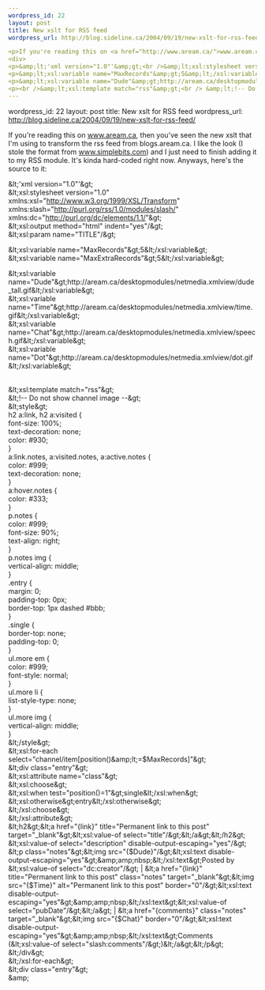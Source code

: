 ```yaml
--- 
wordpress_id: 22
layout: post
title: New xslt for RSS feed
wordpress_url: http://blog.sideline.ca/2004/09/19/new-xslt-for-rss-feed/

<p>If you're reading this on <a href="http://www.aream.ca/">www.aream.ca</a>, then you've seen the new xslt that I'm using to transform the rss feed from blogs.aream.ca. I like the look (I stole the format from <a href="http://www.simplebits.com/">www.simplebits.com</a>) and I just need to finish adding it to my RSS module. It's kinda hard-coded right now. Anyways, here's the source to it:</p>
<div> 
<p>&amp;lt;'xml version="1.0"'&amp;gt;<br />&amp;lt;xsl:stylesheet version="1.0" xmlns:xsl="<a href="http://www.w3.org/1999/XSL/Transform">http://www.w3.org/1999/XSL/Transform</a>" xmlns:slash="<a href="http://purl.org/rss/1.0/modules/slash/">http://purl.org/rss/1.0/modules/slash/</a>" xmlns:dc="<a href="http://purl.org/dc/elements/1.1/">http://purl.org/dc/elements/1.1/</a>"&amp;gt;<br />&amp;lt;xsl:output method="html" indent="yes"/&amp;gt;<br />&amp;lt;xsl:param name="TITLE"/&amp;gt;</p>
<p>&amp;lt;xsl:variable name="MaxRecords"&amp;gt;5&amp;lt;/xsl:variable&amp;gt;<br />&amp;lt;xsl:variable name="MaxExtraRecords"&amp;gt;5&amp;lt;/xsl:variable&amp;gt;</p>
<p>&amp;lt;xsl:variable name="Dude"&amp;gt;http://aream.ca/desktopmodules/netmedia.xmlview/dude_tall.gif&amp;lt;/xsl:variable&amp;gt;<br />&amp;lt;xsl:variable name="Time"&amp;gt;http://aream.ca/desktopmodules/netmedia.xmlview/time.gif&amp;lt;/xsl:variable&amp;gt;<br />&amp;lt;xsl:variable name="Chat"&amp;gt;http://aream.ca/desktopmodules/netmedia.xmlview/speech.gif&amp;lt;/xsl:variable&amp;gt;<br />&amp;lt;xsl:variable name="Dot"&amp;gt;http://aream.ca/desktopmodules/netmedia.xmlview/dot.gif&amp;lt;/xsl:variable&amp;gt;</p>
<p><br />&amp;lt;xsl:template match="rss"&amp;gt;<br /> &amp;lt;!-- Do not show channel image --&amp;gt;<br /> &amp;lt;style&amp;gt;<br /> h2 a:link, h2 a:visited {<br />font-size: 100%;<br />text-decoration: none;<br />color: #930;<br />}<br /> a:link.notes, a:visited.notes, a:active.notes {<br />color: #999;<br />text-decoration: none;<br />}<br /> a:hover.notes {<br />color: #333;<br />}<br /> p.notes {<br />color: #999;<br />font-size: 90%;<br /> text-align: right;<br />}<br /> p.notes img {<br />vertical-align: middle;<br />}<br /> .entry {<br />margin: 0;<br />padding-top: 0px;<br />border-top: 1px dashed #bbb;<br />}<br /> .single {<br />border-top: none;<br />padding-top: 0;<br />}<br /> ul.more em {<br />color: #999;<br />font-style: normal;<br />}<br /> ul.more li {<br /> list-style-type: none;<br /> }<br /> ul.more img {<br />vertical-align: middle;<br />}<br /> &amp;lt;/style&amp;gt;<br /> &amp;lt;xsl:for-each select="channel/item[position()&amp;amp;lt;=$MaxRecords]"&amp;gt;<br /> &amp;lt;div class="entry"&amp;gt;<br /> &amp;lt;xsl:attribute name="class"&amp;gt;<br /> &amp;lt;xsl:choose&amp;gt;<br /> &amp;lt;xsl:when test="position()=1"&amp;gt;single&amp;lt;/xsl:when&amp;gt;<br /> &amp;lt;xsl:otherwise&amp;gt;entry&amp;lt;/xsl:otherwise&amp;gt;<br /> &amp;lt;/xsl:choose&amp;gt;<br /> &amp;lt;/xsl:attribute&amp;gt;<br /> &amp;lt;h2&amp;gt;&amp;lt;a href="{link}" title="Permanent link to this post" target="_blank"&amp;gt;&amp;lt;xsl:value-of select="title"/&amp;gt;&amp;lt;/a&amp;gt;&amp;lt;/h2&amp;gt;<br /> &amp;lt;xsl:value-of select="description" disable-output-escaping="yes"/&amp;gt;<br /> &amp;lt;p class="notes"&amp;gt;&amp;lt;img src="{$Dude}"/&amp;gt;&amp;lt;xsl:text disable-output-escaping="yes"&amp;gt;&amp;amp;amp;nbsp;&amp;lt;/xsl:text&amp;gt;Posted by &amp;lt;xsl:value-of select="dc:creator"/&amp;gt; | &amp;lt;a href="{link}" title="Permanent link to this post" class="notes" target="_blank"&amp;gt;&amp;lt;img src="{$Time}" alt="Permanent link to this post" border="0"/&amp;gt;&amp;lt;xsl:text disable-output-escaping="yes"&amp;gt;&amp;amp;amp;nbsp;&amp;lt;/xsl:text&amp;gt;&amp;lt;xsl:value-of select="pubDate"/&amp;gt;&amp;lt;/a&amp;gt; | &amp;lt;a href="{comments}" class="notes" target="_blank"&amp;gt;&amp;lt;img src="{$Chat}" border="0"/&amp;gt;&amp;lt;xsl:text disable-output-escaping="yes"&amp;gt;&amp;amp;amp;nbsp;&amp;lt;/xsl:text&amp;gt;Comments (&amp;lt;xsl:value-of select="slash:comments"/&amp;gt;)&amp;lt;/a&amp;gt;&amp;lt;/p&amp;gt;<br /> &amp;lt;/div&amp;gt;<br /> &amp;lt;/xsl:for-each&amp;gt;<br /> &amp;lt;div class="entry"&amp;gt;<br /> &amp;amp;</p></div>
--- 
```

wordpress_id: 22
layout: post
title: New xslt for RSS feed
wordpress_url: http://blog.sideline.ca/2004/09/19/new-xslt-for-rss-feed/

<p>If you're reading this on <a href="http://www.aream.ca/">www.aream.ca</a>, then you've seen the new xslt that I'm using to transform the rss feed from blogs.aream.ca. I like the look (I stole the format from <a href="http://www.simplebits.com/">www.simplebits.com</a>) and I just need to finish adding it to my RSS module. It's kinda hard-coded right now. Anyways, here's the source to it:</p>
<div> 
<p>&amp;lt;'xml version="1.0"'&amp;gt;<br />&amp;lt;xsl:stylesheet version="1.0" xmlns:xsl="<a href="http://www.w3.org/1999/XSL/Transform">http://www.w3.org/1999/XSL/Transform</a>" xmlns:slash="<a href="http://purl.org/rss/1.0/modules/slash/">http://purl.org/rss/1.0/modules/slash/</a>" xmlns:dc="<a href="http://purl.org/dc/elements/1.1/">http://purl.org/dc/elements/1.1/</a>"&amp;gt;<br />&amp;lt;xsl:output method="html" indent="yes"/&amp;gt;<br />&amp;lt;xsl:param name="TITLE"/&amp;gt;</p>
<p>&amp;lt;xsl:variable name="MaxRecords"&amp;gt;5&amp;lt;/xsl:variable&amp;gt;<br />&amp;lt;xsl:variable name="MaxExtraRecords"&amp;gt;5&amp;lt;/xsl:variable&amp;gt;</p>
<p>&amp;lt;xsl:variable name="Dude"&amp;gt;http://aream.ca/desktopmodules/netmedia.xmlview/dude_tall.gif&amp;lt;/xsl:variable&amp;gt;<br />&amp;lt;xsl:variable name="Time"&amp;gt;http://aream.ca/desktopmodules/netmedia.xmlview/time.gif&amp;lt;/xsl:variable&amp;gt;<br />&amp;lt;xsl:variable name="Chat"&amp;gt;http://aream.ca/desktopmodules/netmedia.xmlview/speech.gif&amp;lt;/xsl:variable&amp;gt;<br />&amp;lt;xsl:variable name="Dot"&amp;gt;http://aream.ca/desktopmodules/netmedia.xmlview/dot.gif&amp;lt;/xsl:variable&amp;gt;</p>
<p><br />&amp;lt;xsl:template match="rss"&amp;gt;<br /> &amp;lt;!-- Do not show channel image --&amp;gt;<br /> &amp;lt;style&amp;gt;<br /> h2 a:link, h2 a:visited {<br />font-size: 100%;<br />text-decoration: none;<br />color: #930;<br />}<br /> a:link.notes, a:visited.notes, a:active.notes {<br />color: #999;<br />text-decoration: none;<br />}<br /> a:hover.notes {<br />color: #333;<br />}<br /> p.notes {<br />color: #999;<br />font-size: 90%;<br /> text-align: right;<br />}<br /> p.notes img {<br />vertical-align: middle;<br />}<br /> .entry {<br />margin: 0;<br />padding-top: 0px;<br />border-top: 1px dashed #bbb;<br />}<br /> .single {<br />border-top: none;<br />padding-top: 0;<br />}<br /> ul.more em {<br />color: #999;<br />font-style: normal;<br />}<br /> ul.more li {<br /> list-style-type: none;<br /> }<br /> ul.more img {<br />vertical-align: middle;<br />}<br /> &amp;lt;/style&amp;gt;<br /> &amp;lt;xsl:for-each select="channel/item[position()&amp;amp;lt;=$MaxRecords]"&amp;gt;<br /> &amp;lt;div class="entry"&amp;gt;<br /> &amp;lt;xsl:attribute name="class"&amp;gt;<br /> &amp;lt;xsl:choose&amp;gt;<br /> &amp;lt;xsl:when test="position()=1"&amp;gt;single&amp;lt;/xsl:when&amp;gt;<br /> &amp;lt;xsl:otherwise&amp;gt;entry&amp;lt;/xsl:otherwise&amp;gt;<br /> &amp;lt;/xsl:choose&amp;gt;<br /> &amp;lt;/xsl:attribute&amp;gt;<br /> &amp;lt;h2&amp;gt;&amp;lt;a href="{link}" title="Permanent link to this post" target="_blank"&amp;gt;&amp;lt;xsl:value-of select="title"/&amp;gt;&amp;lt;/a&amp;gt;&amp;lt;/h2&amp;gt;<br /> &amp;lt;xsl:value-of select="description" disable-output-escaping="yes"/&amp;gt;<br /> &amp;lt;p class="notes"&amp;gt;&amp;lt;img src="{$Dude}"/&amp;gt;&amp;lt;xsl:text disable-output-escaping="yes"&amp;gt;&amp;amp;amp;nbsp;&amp;lt;/xsl:text&amp;gt;Posted by &amp;lt;xsl:value-of select="dc:creator"/&amp;gt; | &amp;lt;a href="{link}" title="Permanent link to this post" class="notes" target="_blank"&amp;gt;&amp;lt;img src="{$Time}" alt="Permanent link to this post" border="0"/&amp;gt;&amp;lt;xsl:text disable-output-escaping="yes"&amp;gt;&amp;amp;amp;nbsp;&amp;lt;/xsl:text&amp;gt;&amp;lt;xsl:value-of select="pubDate"/&amp;gt;&amp;lt;/a&amp;gt; | &amp;lt;a href="{comments}" class="notes" target="_blank"&amp;gt;&amp;lt;img src="{$Chat}" border="0"/&amp;gt;&amp;lt;xsl:text disable-output-escaping="yes"&amp;gt;&amp;amp;amp;nbsp;&amp;lt;/xsl:text&amp;gt;Comments (&amp;lt;xsl:value-of select="slash:comments"/&amp;gt;)&amp;lt;/a&amp;gt;&amp;lt;/p&amp;gt;<br /> &amp;lt;/div&amp;gt;<br /> &amp;lt;/xsl:for-each&amp;gt;<br /> &amp;lt;div class="entry"&amp;gt;<br /> &amp;amp;</p></div>
